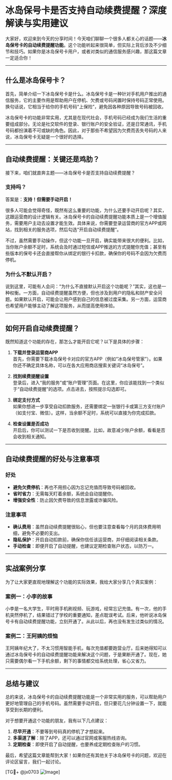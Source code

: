 # 冰岛保号卡是否支持自动续费提醒？深度解读与实用建议

大家好，欢迎来到今天的分享时间！今天咱们聊聊一个很多人都关心的话题——**冰岛保号卡的自动续费提醒功能**。这个功能听起来很简单，但实际上背后涉及不少细节和技巧。如果你是冰岛保号卡用户，或者对类似的通信服务感兴趣，那这篇文章一定适合你！

---

## 什么是冰岛保号卡？

首先，简单介绍一下冰岛保号卡是什么。冰岛保号卡是一种针对手机用户推出的通信服务，它的主要作用是帮助用户在停机、欠费或号码闲置时保持号码正常使用。换句话说，它相当于给你的手机号码“上保险”，避免因各种原因导致号码被回收。

冰岛保号卡的功能非常实用，尤其是在现代社会，手机号码已经成为我们生活的重要组成部分。无论是社交软件的登录、银行账户的安全验证，还是日常通讯，手机号码都扮演着不可或缺的角色。因此，对于那些不希望因为欠费而丢失号码的人来说，冰岛保号卡无疑是一个很好的选择。

---

## 自动续费提醒：关键还是鸡肋？

接下来，咱们就直奔主题——冰岛保号卡是否支持自动续费提醒？

### **支持吗？**
答案是：**支持！但需要手动开启！**

很多人可能会觉得奇怪，既然有这么重要的功能，为什么还要手动开启呢？其实，这跟运营商的设计逻辑有关。冰岛保号卡的自动续费提醒功能本质上是一个增值服务，需要用户主动去设置才能生效。具体来说，你需要登录运营商的官方APP或网站，找到相关的服务选项，然后勾选“开启自动续费提醒”。

不过，虽然需要手动操作，但这个功能一旦开启，确实能带来很大的便利。比如，当你账户余额不足时，系统会及时通过短信或APP推送的方式提醒你充值；甚至有些版本的保号卡还会直接帮你从绑定的银行卡扣款，确保你的号码不会因为欠费而停机。

### **为什么不默认开启？**
说到这里，可能有人会问：“为什么不直接默认开启这个功能呢？”其实，这也是一种权衡。一方面，自动续费提醒虽然方便，但也涉及到用户的隐私和财产安全问题。如果默认开启，可能会让用户感到自己的信息被过度采集。另一方面，运营商也希望用户能够主动了解这项服务，从而提高使用体验。

---

## 如何开启自动续费提醒？

既然知道这个功能的存在，那怎么才能开启它呢？以下是具体的步骤：

1. **下载并登录运营商APP**  
   首先，你需要下载冰岛保号卡对应的官方APP（例如“冰岛保号管家”）。如果你还不确定具体名称，可以在各大应用商店搜索关键词“冰岛保号”。

2. **找到续费提醒设置**  
   登录后，进入“我的服务”或“账户管理”页面。在这里，你应该能找到一个类似于“自动续费提醒”的选项。点击进去，按照提示勾选即可。

3. **绑定支付方式**  
   如果你想进一步享受自动扣款服务，还需要绑定一张银行卡或第三方支付账户（如支付宝、微信）。这样，当余额不足时，系统可以直接为你完成扣款。

4. **检查设置是否成功**  
   开启后，你可以测试一下是否收到提醒。比如，故意减少账户余额，看看是否会收到相关通知。

---

## 自动续费提醒的好处与注意事项

### **好处**
- **避免欠费停机**：再也不用担心因为忘记充值而导致号码被回收。
- **省时省力**：无需每天盯着余额，系统会自动提醒你。
- **增强安全性**：防止因欠费导致的信息泄露或诈骗风险。

### **注意事项**
- **确认费用**：虽然自动续费提醒很贴心，但也要注意查看每个月的具体费用明细，避免不必要的支出。
- **隐私保护**：开启自动扣款前，确保你信任该运营商，并仔细阅读相关条款。
- **手动检查**：即便开启了自动提醒，也建议定期检查账户状态，以防万一。

---

## 实战案例分享

为了让大家更直观地理解这个功能的实际效果，我给大家分享几个真实案例：

### **案例一：小李的故事**
小李是一名大学生，平时用手机刷视频、玩游戏，经常忘记充值。有一次，他的手机突然停机了，结果错过了学校的重要通知，差点耽误考试。后来，他听说冰岛保号卡有自动续费提醒功能，立刻开通了。从此以后，再也没有发生过类似的情况。

### **案例二：王阿姨的烦恼**
王阿姨年纪大了，不太习惯用智能手机，每次充值都要跑营业厅。后来她得知可以通过冰岛保号卡的自动续费提醒功能来解决这个问题，于是果断开通了。现在，她只需要偶尔看一下手机余额，剩下的事情都交给系统处理，省心又省力。

---

## 总结与建议

总的来说，冰岛保号卡的自动续费提醒功能是一个非常实用的服务，可以帮助用户更好地管理自己的手机号码。虽然需要手动开启，但只要花几分钟设置一下，就能享受到长期的便利。

对于想要开通这个功能的朋友，我有以下几点建议：
1. **尽早开通**：不要等到号码真的停机了才想起来。
2. **多渠道了解**：除了APP，还可以通过官网或客服热线咨询。
3. **定期检查**：即使开启了自动提醒，也要养成定期检查账户的习惯。

最后，希望这篇文章能帮到大家！如果你还有其他关于冰岛保号卡的问题，欢迎在评论区留言，我们一起讨论。

[TG💪+ @jx0703 ![Image](https://github.com/user-attachments/assets/dbca1d08-cadb-493c-b0ec-ad6f7a83f270)]